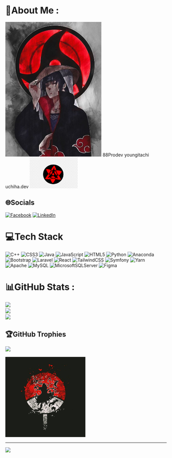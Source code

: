 # 💫About Me :
<img src="image/youngitachi.png" width="300px"/>                       
88Prodev
youngitachi
uchiha.dev
<img src="image/saringan.png" width="150px"/>



## 🌐Socials
[![Facebook](https://img.shields.io/badge/Facebook-%231877F2.svg?logo=Facebook&logoColor=white)](https://facebook.com/https://www.facebook.com/nguyentunglamICTU) [![LinkedIn](https://img.shields.io/badge/LinkedIn-%230077B5.svg?logo=linkedin&logoColor=white)](https://linkedin.com/in/https://www.linkedin.com/in/nguy%E1%BB%85n-l%C3%A2m-606133229/) 

# 💻Tech Stack
![C++](https://img.shields.io/badge/c++-%2300599C.svg?style=for-the-badge&logo=c%2B%2B&logoColor=white) ![CSS3](https://img.shields.io/badge/css3-%231572B6.svg?style=for-the-badge&logo=css3&logoColor=white) ![Java](https://img.shields.io/badge/java-%23ED8B00.svg?style=for-the-badge&logo=java&logoColor=white) ![JavaScript](https://img.shields.io/badge/javascript-%23323330.svg?style=for-the-badge&logo=javascript&logoColor=%23F7DF1E) ![HTML5](https://img.shields.io/badge/html5-%23E34F26.svg?style=for-the-badge&logo=html5&logoColor=white) ![Python](https://img.shields.io/badge/python-3670A0?style=for-the-badge&logo=python&logoColor=ffdd54) ![Anaconda](https://img.shields.io/badge/Anaconda-%2344A833.svg?style=for-the-badge&logo=anaconda&logoColor=white) ![Bootstrap](https://img.shields.io/badge/bootstrap-%23563D7C.svg?style=for-the-badge&logo=bootstrap&logoColor=white) ![Laravel](https://img.shields.io/badge/laravel-%23FF2D20.svg?style=for-the-badge&logo=laravel&logoColor=white) ![React](https://img.shields.io/badge/react-%2320232a.svg?style=for-the-badge&logo=react&logoColor=%2361DAFB) ![TailwindCSS](https://img.shields.io/badge/tailwindcss-%2338B2AC.svg?style=for-the-badge&logo=tailwind-css&logoColor=white) ![Symfony](https://img.shields.io/badge/symfony-%23000000.svg?style=for-the-badge&logo=symfony&logoColor=white) ![Yarn](https://img.shields.io/badge/yarn-%232C8EBB.svg?style=for-the-badge&logo=yarn&logoColor=white) ![Apache](https://img.shields.io/badge/apache-%23D42029.svg?style=for-the-badge&logo=apache&logoColor=white) ![MySQL](https://img.shields.io/badge/mysql-%2300f.svg?style=for-the-badge&logo=mysql&logoColor=white) ![MicrosoftSQLServer](https://img.shields.io/badge/Microsoft%20SQL%20Sever-CC2927?style=for-the-badge&logo=microsoft%20sql%20server&logoColor=white) 	![Figma](https://img.shields.io/badge/figma-%23F24E1E.svg?style=for-the-badge&logo=figma&logoColor=white)
# 📊GitHub Stats :
![](https://github-readme-stats.vercel.app/api?username=88vipProdev&theme=radical&hide_border=true&include_all_commits=true&count_private=false)<br/>
![](https://github-readme-streak-stats.herokuapp.com/?user=88vipProdev&theme=radical&hide_border=true)<br/>
![](https://github-readme-stats.vercel.app/api/top-langs/?username=88vipProdev&theme=radical&hide_border=true&include_all_commits=true&count_private=false&layout=compact)

## 🏆GitHub Trophies
![](https://github-trophies.vercel.app/?username=88vipProdev&theme=radical&no-frame=false&no-bg=false&margin-w=4)

<img src="image/avtuchia.jpg" width="250px">

---
[![](https://visitcount.itsvg.in/api?id=88vipProdev&icon=0&color=0)](https://visitcount.itsvg.in)
